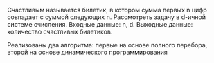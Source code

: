 Счастливым называется билетик, в котором сумма первых n цифр совпадает с суммой следующих n. Рассмотреть задачу в d-ичной системе счисления.
Входные данные: n, d.
Выходные данные: количество счастливых билетиков.

Реализованы два алгоритма: первые на основе полного перебора, второй на основе динамического программирования
